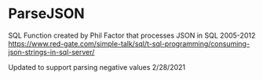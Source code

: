 
# ParseJSON
SQL Function created by Phil Factor that processes JSON in SQL 2005-2012
https://www.red-gate.com/simple-talk/sql/t-sql-programming/consuming-json-strings-in-sql-server/

Updated to support parsing negative values 2/28/2021
